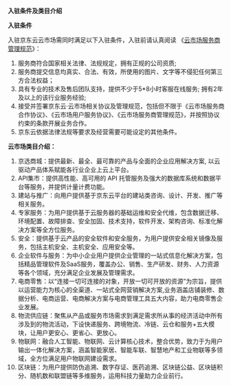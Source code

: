 **入驻条件及类目介绍**

**入驻条件**

入驻京东云云市场需同时满足以下入驻条件，入驻前请认真阅读 《[云市场服务商管理规范](https://docs.jdcloud.com/cn/marketplace/management-practices)》：

1.  服务商符合国家相关法律、法规规定，拥有正规的公司资质;
2.  服务商提交信息均真实、合法、有效，所使用的图片、文字等不侵犯任何第三方合法权益；
3.  具有专业的技术及售后团队支持，提供不少于5\*8小时客服在线服务; 拥有2年及以上的该行业服务经验;
4.  接受并签署京东云·云市场相关协议及管理规范，包括但不限于《云市场服务商合作协议》、《云市场用户服务协议》、《云市场服务商管理规范》，并按照协议约束的条款开展业务合作。
5.  京东云依据法律法规等要求及经营需要可能设定的其他条件。

**云市场类目介绍：**

1.  京选商城：提供最新、最全、最可靠的产品与全面的企业应用解决方案, 以云驱动产品体系赋能各行业企业上云上平台。
2.  API集市：提供高性能、高可用的 API 托管服务及强大的数据库系统和数据平台等服务，并提供计量计费功能。
3.  建站与推广：向用户提供基于京东云平台的建站类咨询、设计、开发、推广等相关服务。
4.  专家服务：为用户提供基于云服务器的基础运维和安全代维，包含数据迁移、环境配置、故障排查、安全加固、技术支持，软件开发、架构咨询、标准化解决方案等全方位服务。
5.  安全：提供基于云产品的安全软件和安全服务，为用户提供安全相关镜像及服务，包括主机安全、主机安全、应用安全等。
6.  企业软件与服务：为中小企业用户提供企业管理的一站式信息化解决方案，包括精品管理软件及SaaS服务，覆盖办公、销售、生产研发、财务、人力资源等各个领域，充分满足企业发展及管理需求。
7.  电商零售：以“连接一切可连接的对象，开放一切可开放的资源”为宗旨，提供以运营能力为核心的全渠道、一站式全网营销解决方案,业务涵盖店铺装修、数据分析、电商运营、电商解决方案与电商管理工具五大内容，助力电商零售企业发展。
8.  物流供应链：聚焦从产品或服务市场需求到满足需求所从事的经济活动中所有涉及到的物流活动，下设快递服务、跨境物流、冷链、云仓和服务+五大模块，让用户更安心、更省心、更放心。
9.  物联网：融合人工智能、物联网、云计算核心技术，整合优势，致力于为用户输出一体化解决方案，涵盖智能家居、智能车联、智慧地产和工业物联等多领域，全方位满足用户物联网建设需求。
10. 区块链：为用户提供防伪追溯、数字存证、医药追溯、区块链公益、区块链积分、随机数和联盟链等多维服务，运用科技力量助力企业前行。
